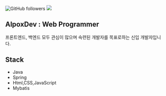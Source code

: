 <div>
<img alt="GitHub followers" src="https://img.shields.io/github/followers/ats3059?style=social">
<a href="https://hits.seeyoufarm.com"><img src="https://hits.seeyoufarm.com/api/count/incr/badge.svg?url=https%3A%2F%2Fgithub.com%2Fats3059&count_bg=%2379C83D&title_bg=%23555555&icon=&icon_color=%23E7E7E7&title=hits&edge_flat=false"/></a>
  </div>
  
  ## AlpoxDev : Web Programmer

프론트엔드, 백엔드 모두 관심이 많으며 숙련된 개발자를 목표로하는 신입 개발자입니다. 

## Stack

- Java
- Spring
- Html,CSS,JavaScript
- Mybatis

